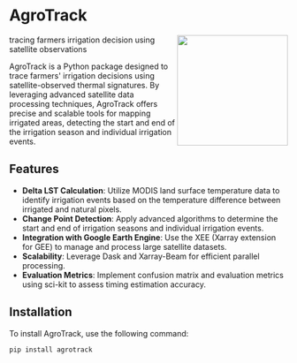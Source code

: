 # AgroTrack

<img align="right" width="200" src="https://github.com/ejalilva/AgroTrack/blob/master/AGRotrack.png">

tracing farmers irrigation decision using satellite observations

AgroTrack is a Python package designed to trace farmers' irrigation decisions using satellite-observed thermal signatures. By leveraging advanced satellite data processing techniques, AgroTrack offers precise and scalable tools for mapping irrigated areas, detecting the start and end of the irrigation season and individual irrigation events.


## Features

- **Delta LST Calculation**: Utilize MODIS land surface temperature data to identify irrigation events based on the temperature difference between irrigated and natural pixels.
- **Change Point Detection**: Apply advanced algorithms to determine the start and end of irrigation seasons and individual irrigation events.
- **Integration with Google Earth Engine**: Use the XEE (Xarray extension for GEE) to manage and process large satellite datasets.
- **Scalability**: Leverage Dask and Xarray-Beam for efficient parallel processing.
- **Evaluation Metrics**: Implement confusion matrix and evaluation metrics using sci-kit to assess timing estimation accuracy.

## Installation

To install AgroTrack, use the following command:

```bash
pip install agrotrack
